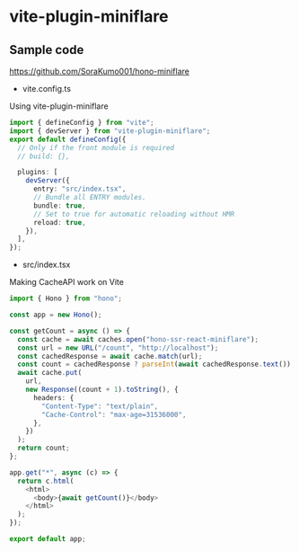 # vite-plugin-miniflare

## Sample code

https://github.com/SoraKumo001/hono-miniflare

- vite.config.ts

Using vite-plugin-miniflare

```ts
import { defineConfig } from "vite";
import { devServer } from "vite-plugin-miniflare";
export default defineConfig({
  // Only if the front module is required
  // build: {},

  plugins: [
    devServer({
      entry: "src/index.tsx",
      // Bundle all ENTRY modules.
      bundle: true,
      // Set to true for automatic reloading without HMR
      reload: true,
    }),
  ],
});
```

- src/index.tsx

Making CacheAPI work on Vite

```ts
import { Hono } from "hono";

const app = new Hono();

const getCount = async () => {
  const cache = await caches.open("hono-ssr-react-miniflare");
  const url = new URL("/count", "http://localhost");
  const cachedResponse = await cache.match(url);
  const count = cachedResponse ? parseInt(await cachedResponse.text()) : 1;
  await cache.put(
    url,
    new Response((count + 1).toString(), {
      headers: {
        "Content-Type": "text/plain",
        "Cache-Control": "max-age=31536000",
      },
    })
  );
  return count;
};

app.get("*", async (c) => {
  return c.html(
    <html>
      <body>{await getCount()}</body>
    </html>
  );
});

export default app;
```
